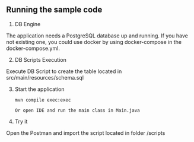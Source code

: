 ## Running the sample code

1. DB Engine

The application needs a PostgreSQL database up and running. If you have not existing one, you could use docker by using docker-compose in the docker-compose.yml.

2. DB Scripts Execution

Execute DB Script to create the table located in src/main/resources/schema.sql

3. Start the application

    ```
    mvn compile exec:exec 
    
    ```

	`Or open IDE and run the main class in Main.java`
4. Try it

Open the Postman and import the script located in folder /scripts

